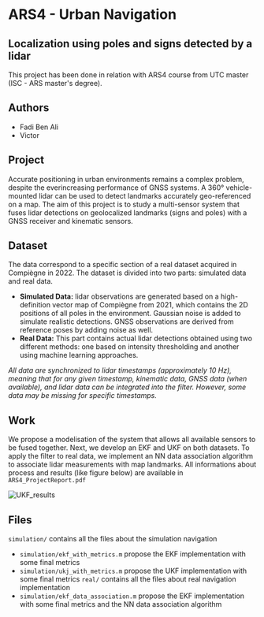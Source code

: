 # ARS4 - Urban Navigation
## Localization using poles and signs detected by a lidar

This project has been done in relation with ARS4 course from UTC master (ISC - ARS master's degree).

## Authors
- Fadi Ben Ali
- Victor


  
## Project

Accurate positioning in urban environments remains a complex problem, despite the everincreasing performance of GNSS systems. A 360° vehicle-mounted lidar can be used to detect landmarks accurately geo-referenced on a map. The aim of this project is to study a multi-sensor system that fuses lidar detections on geolocalized landmarks (signs and poles) with a GNSS receiver and kinematic sensors.

## Dataset 

The data correspond to a specific section of a real dataset acquired in Compiègne in 2022. The dataset is divided into two parts: simulated data and real data.

- **Simulated Data:** lidar observations are generated based on a high-definition vector map of Compiègne from 2021, which contains the 2D positions of all poles in the environment. Gaussian noise is added to simulate realistic detections. GNSS observations are derived from reference poses by adding noise as well.
- **Real Data:** This part contains actual lidar detections obtained using two different methods: one based on intensity thresholding and another using machine learning approaches. 

_All data are synchronized to lidar timestamps (approximately 10 Hz), meaning that for any given timestamp, kinematic data, GNSS data (when available), and lidar data can be integrated into the filter. However, some data may be missing for specific timestamps._

## Work 

We propose a modelisation of the system that allows all available sensors to be fused together. Next, we develop an EKF and UKF on both datasets. To apply the filter to real data, we implement an NN data association algorithm to associate lidar measurements with map landmarks. 
All informations about process and results (like figure below) are available in `ARS4_ProjectReport.pdf`

![UKF_results](https://github.com/user-attachments/assets/dca8d9b3-1fdb-4916-98d9-4869d32ab7d4)

## Files

`simulation/` contains all the files about the simulation navigation 
  - `simulation/ekf_with_metrics.m` propose the EKF implementation with some final metrics
  - `simulation/ukj_with_metrics.m` propose the UKF implementation with some final metrics
`real/` contains all the files about real navigation implementation
  - `simulation/ekf_data_association.m` propose the EKF implementation with some final metrics and the NN data association algorithm
